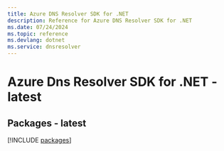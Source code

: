 ```yaml
---
title: Azure DNS Resolver SDK for .NET
description: Reference for Azure DNS Resolver SDK for .NET
ms.date: 07/24/2024
ms.topic: reference
ms.devlang: dotnet
ms.service: dnsresolver
---
```

# Azure Dns Resolver SDK for .NET - latest
## Packages - latest
[!INCLUDE [packages](dns-resolver-index.md)]